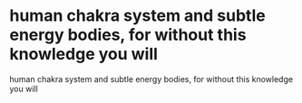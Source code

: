 # human chakra system and subtle energy bodies, for without this knowledge you will

human chakra system and subtle energy bodies, for without this knowledge you will